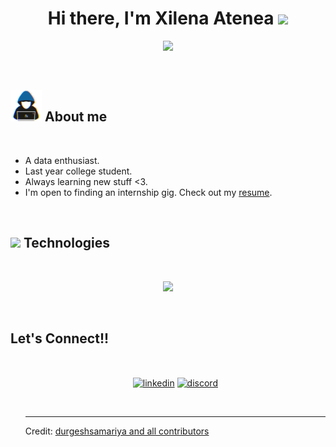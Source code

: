 <h1 align="center"><b>Hi there, I'm Xilena Atenea </b><img src="https://media.giphy.com/media/hvRJCLFzcasrR4ia7z/giphy.gif" width="35"></h1>
<!-- welcome gif -->
<p align="center">
  <a href="https://github.com/DenverCoder1/readme-typing-svg"><img src="https://readme-typing-svg.herokuapp.com?font=Time+New+Roman&color=cyan&size=25&center=true&vCenter=true&width=800&height=100&lines=Data%20Science%20and%20AI%20Engineer%20(under%20training)..&hearts;++;Welcome%20to%20my%20repository...<3"></a>
</p>
<br>

<!-- about me section -->

## <picture><img src = "https://github.com/0xAbdulKhalid/0xAbdulKhalid/raw/main/assets/mdImages/about_me.gif" width = 50px></picture> **About me**

<br>

- A data enthusiast.
- Last year college student.
- Always learning new stuff <3.
- I'm open to finding an internship gig. Check out my [resume](https://xilenatenea.onrender.com/).

<br>

## <img src="https://media2.giphy.com/media/QssGEmpkyEOhBCb7e1/giphy.gif?cid=ecf05e47a0n3gi1bfqntqmob8g9aid1oyj2wr3ds3mg700bl&rid=giphy.gif" width ="25"><b> Technologies</b>

<br>

<p align="center">

<!--tech stack icons-->
<p align="center">
  <a href="https://skillicons.dev">
    <img src="https://skillicons.dev/icons?i=git,postgres,docker,github,linux,mongodb,r,sklearn,mysql,nodejs,postman,py,vscode,powershell,aws,flask&perline=8" />
  </a>
</p>

<br>

<!-- connect with me -->

## <b> Let's Connect!!</b>

<br>
<div align='left'>

<ul>

<!--icons and links-->
<p align="center">
<a href="https://www.linkedin.com/in/atenea-rojas" target="blank"><img align="center" src="https://user-images.githubusercontent.com/88904952/234979284-68c11d7f-1acc-4f0c-ac78-044e1037d7b0.png" alt="linkedin" height="50" width="50" /></a>
<!--<a href="" target="blank"><img align="center" src="https://user-images.githubusercontent.com/88904952/234981169-2dd1e58f-4b7e-468c-8213-034ba62156c3.png" alt="instagram" height="50" width="50" /></a>-->
<a href="https://discordapp.com/users/558813893422612541" target="blank"><img align="center" src="https://user-images.githubusercontent.com/88904952/234982627-019fd336-6248-453c-9b05-97c13fd1d207.png" alt="discord" height="50" width="50" /></a>
  
</p>

<br>

---

Credit: [durgeshsamariya and all contributors](https://github.com/durgeshsamariya)
